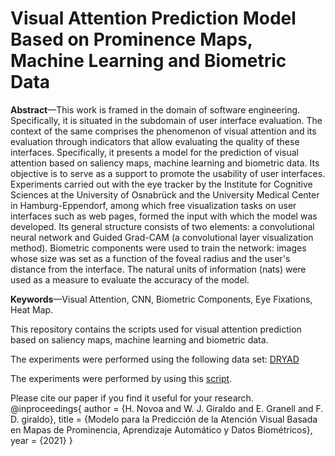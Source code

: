 # Visual Attention Prediction Model Based on Prominence Maps, Machine Learning and Biometric Data

**Abstract**—This work is framed in the domain of software engineering. Specifically, it is situated in the subdomain of user interface evaluation. The context of the same comprises the phenomenon of visual attention and its evaluation through indicators that allow evaluating the quality of these interfaces. Specifically, it presents a model for the prediction of visual attention based on saliency maps, machine learning and biometric data. Its objective is to serve as a support to promote the usability of user interfaces. Experiments carried out with the eye tracker by the Institute for Cognitive Sciences at the University of Osnabrück and the University Medical Center in Hamburg-Eppendorf, among which free visualization tasks on user interfaces such as web pages, formed the input with which the model was developed. Its general structure consists of two elements: a convolutional neural network and Guided Grad-CAM (a convolutional layer visualization method). Biometric components were used to train the network: images whose size was set as a function of the foveal radius and the user's distance from the interface. The natural units of information (nats) were used as a measure to evaluate the accuracy of the model.

**Keywords**—Visual Attention, CNN, Biometric Components, Eye Fixations, Heat Map.

This repository contains the scripts used for visual attention prediction based on saliency maps, machine learning and biometric data.

The experiments were performed using the following data set: [DRYAD](https://datadryad.org/stash/dataset/doi:10.5061/dryad.9pf75)

The experiments were performed by using this [script](https://github.com/helbert-novoa/saliency).

Please cite our paper if you find it useful for your research.
@inproceedings{
  author = {H. Novoa and W. J. Giraldo and E. Granell and F. D. giraldo},
  title = {Modelo para la Predicción de la Atención Visual Basada en Mapas de Prominencia, Aprendizaje Automático y Datos Biométricos},
  year = {2021}
}
